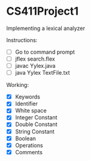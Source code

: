 # CS411Project1
Implementing a lexical analyzer

Instructions:
- [ ] Go to command prompt
- [ ] jflex search.flex
- [ ] javac Yylex.java
- [ ] java Yylex TextFile.txt

Working:
- [X] Keywords
- [X] Identifier
- [X] White space
- [X] Integer Constant
- [X] Double Constant
- [X] String Constant
- [X] Boolean
- [X] Operations
- [X] Comments
